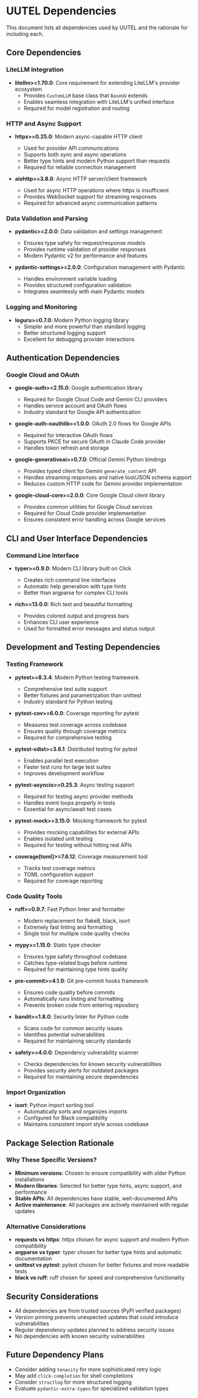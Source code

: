 # UUTEL Dependencies

This document lists all dependencies used by UUTEL and the rationale for including each.

## Core Dependencies

### LiteLLM Integration
- **litellm>=1.70.0**: Core requirement for extending LiteLLM's provider ecosystem
  - Provides `CustomLLM` base class that `BaseUU` extends
  - Enables seamless integration with LiteLLM's unified interface
  - Required for model registration and routing

### HTTP and Async Support
- **httpx>=0.25.0**: Modern async-capable HTTP client
  - Used for provider API communications
  - Supports both sync and async operations
  - Better type hints and modern Python support than requests
  - Required for reliable connection management

- **aiohttp>=3.8.0**: Async HTTP server/client framework
  - Used for async HTTP operations where httpx is insufficient
  - Provides WebSocket support for streaming responses
  - Required for advanced async communication patterns

### Data Validation and Parsing
- **pydantic>=2.0.0**: Data validation and settings management
  - Ensures type safety for request/response models
  - Provides runtime validation of provider responses
  - Modern Pydantic v2 for performance and features

- **pydantic-settings>=2.0.0**: Configuration management with Pydantic
  - Handles environment variable loading
  - Provides structured configuration validation
  - Integrates seamlessly with main Pydantic models

### Logging and Monitoring
- **loguru>=0.7.0**: Modern Python logging library
  - Simpler and more powerful than standard logging
  - Better structured logging support
  - Excellent for debugging provider interactions

## Authentication Dependencies

### Google Cloud and OAuth
- **google-auth>=2.15.0**: Google authentication library
  - Required for Google Cloud Code and Gemini CLI providers
  - Handles service account and OAuth flows
  - Industry standard for Google API authentication

- **google-auth-oauthlib>=1.0.0**: OAuth 2.0 flows for Google APIs
  - Required for interactive OAuth flows
  - Supports PKCE for secure OAuth in Claude Code provider
  - Handles token refresh and storage

- **google-generativeai>=0.7.0**: Official Gemini Python bindings
  - Provides typed client for Gemini `generate_content` API
  - Handles streaming responses and native tool/JSON schema support
  - Reduces custom HTTP code for Gemini provider implementation

- **google-cloud-core>=2.0.0**: Core Google Cloud client library
  - Provides common utilities for Google Cloud services
  - Required for Cloud Code provider implementation
  - Ensures consistent error handling across Google services

## CLI and User Interface Dependencies

### Command Line Interface
- **typer>=0.9.0**: Modern CLI library built on Click
  - Creates rich command line interfaces
  - Automatic help generation with type hints
  - Better than argparse for complex CLI tools

- **rich>=13.0.0**: Rich text and beautiful formatting
  - Provides colored output and progress bars
  - Enhances CLI user experience
  - Used for formatted error messages and status output

## Development and Testing Dependencies

### Testing Framework
- **pytest>=8.3.4**: Modern Python testing framework
  - Comprehensive test suite support
  - Better fixtures and parametrization than unittest
  - Industry standard for Python testing

- **pytest-cov>=6.0.0**: Coverage reporting for pytest
  - Measures test coverage across codebase
  - Ensures quality through coverage metrics
  - Required for comprehensive testing

- **pytest-xdist>=3.6.1**: Distributed testing for pytest
  - Enables parallel test execution
  - Faster test runs for large test suites
  - Improves development workflow

- **pytest-asyncio>=0.25.3**: Async testing support
  - Required for testing async provider methods
  - Handles event loops properly in tests
  - Essential for async/await test cases

- **pytest-mock>=3.15.0**: Mocking framework for pytest
  - Provides mocking capabilities for external APIs
  - Enables isolated unit testing
  - Required for testing without hitting real APIs

- **coverage[toml]>=7.6.12**: Coverage measurement tool
  - Tracks test coverage metrics
  - TOML configuration support
  - Required for coverage reporting

### Code Quality Tools
- **ruff>=0.9.7**: Fast Python linter and formatter
  - Modern replacement for flake8, black, isort
  - Extremely fast linting and formatting
  - Single tool for multiple code quality checks

- **mypy>=1.15.0**: Static type checker
  - Ensures type safety throughout codebase
  - Catches type-related bugs before runtime
  - Required for maintaining type hints quality

- **pre-commit>=4.1.0**: Git pre-commit hooks framework
  - Ensures code quality before commits
  - Automatically runs linting and formatting
  - Prevents broken code from entering repository

- **bandit>=1.8.0**: Security linter for Python code
  - Scans code for common security issues
  - Identifies potential vulnerabilities
  - Required for maintaining security standards

- **safety>=4.0.0**: Dependency vulnerability scanner
  - Checks dependencies for known security vulnerabilities
  - Provides security alerts for outdated packages
  - Required for maintaining secure dependencies

### Import Organization
- **isort**: Python import sorting tool
  - Automatically sorts and organizes imports
  - Configured for Black compatibility
  - Maintains consistent import style across codebase

## Package Selection Rationale

### Why These Specific Versions?
- **Minimum versions**: Chosen to ensure compatibility with older Python installations
- **Modern libraries**: Selected for better type hints, async support, and performance
- **Stable APIs**: All dependencies have stable, well-documented APIs
- **Active maintenance**: All packages are actively maintained with regular updates

### Alternative Considerations
- **requests vs httpx**: httpx chosen for async support and modern Python compatibility
- **argparse vs typer**: typer chosen for better type hints and automatic documentation
- **unittest vs pytest**: pytest chosen for better fixtures and more readable tests
- **black vs ruff**: ruff chosen for speed and comprehensive functionality

## Security Considerations
- All dependencies are from trusted sources (PyPI verified packages)
- Version pinning prevents unexpected updates that could introduce vulnerabilities
- Regular dependency updates planned to address security issues
- No dependencies with known security vulnerabilities

## Future Dependency Plans
- Consider adding `tenacity` for more sophisticated retry logic
- May add `click-completion` for shell completions
- Consider `structlog` for more structured logging
- Evaluate `pydantic-extra-types` for specialized validation types
